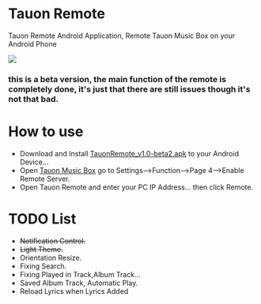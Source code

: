 # Tauon Remote
Tauon Remote Android Application, Remote Tauon Music Box on your Android Phone<br/>

<img src="https://raw.githubusercontent.com/sultannamja/tauonremote_android/main/screenshot/SS_TauonRemote-beta.png"/><p/>

<h3>this is a beta version, the main function of the remote is completely done, it's just that there are still issues though it's not that bad.</h3>

<h1>How to use</h1>
<ul>
  <li>Download and Install <a href="https://github.com/sultannamja/tauonremote_android/releases/download/v1.0-beta.2/TauonRemote_v1.0-beta2.apk">TauonRemote_v1.0-beta2.apk</a> to your Android Device...</li>
  <li>Open <a href="https://github.com/Taiko2k/TauonMusicBox">Tauon Music Box</a> go to Settings-->Function-->Page 4-->Enable Remote Server.</li>
  <li>Open Tauon Remote and enter your PC IP Address... then click Remote.</li>
</ul>

<h1>TODO List</h1>
<ul>
  <li><s>Notification Control.</s></li>
  <li><s>Light Theme.</s></li>
<li>Orientation Resize.</li>
<li>Fixing Search.</li>
<li>Fixing Played in Track,Album Track...</li>
<li>Saved Album Track, Automatic Play.</li>
<li>Reload Lyrics when Lyrics Added</li>
</ul>
